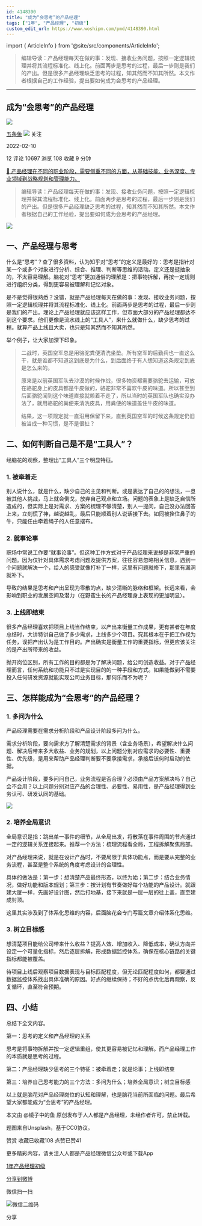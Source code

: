 ```yaml
---
id: 4148390
title: "成为“会思考”的产品经理"
tags: ["1年", "产品经理", "初级"]
custom_edit_url: https://www.woshipm.com/pmd/4148390.html
---
```

import { ArticleInfo } from '@site/src/components/ArticleInfo';

<ArticleInfo
    author="五条鱼"
    authorLink="https://www.woshipm.com/u/727740"
    published="2022-02-10"
    views={10697}
    comments={12}
    collects={108}
/>

> 编辑导读：产品经理每天在做的事：发现、接收业务问题，按照一定逻辑梳理并将其流程标准化、线上化。前面两步是思考的过程，最后一步则是我们的产出。但是很多产品经理缺乏思考的过程，知其然而不知其所然。本文作者根据自己的工作经验，提出要如何成为会思考的产品经理。

---

## 成为“会思考”的产品经理

[![](https://image.woshipm.com/wp-files/2020/09/b1fZUNS2Xc5yzVicdHOq.jpg!/both/72x72)](https://www.woshipm.com/u/727740)

[五条鱼](https://www.woshipm.com/u/727740) ![](https://static.woshipm.com/tag/1101_1@2x.png) 关注

2022-02-10

12 评论 10697 浏览 108 收藏 9 分钟

[🔗 产品经理在不同的职业阶段，需要侧重不同的方面，从基础技能、业务深度、专业领域到战略规划和管理能力。](https://ke.qidianla.com/courses/90pm)

> 编辑导读：产品经理每天在做的事：发现、接收业务问题，按照一定逻辑梳理并将其流程标准化、线上化。前面两步是思考的过程，最后一步则是我们的产出。但是很多产品经理缺乏思考的过程，知其然而不知其所然。本文作者根据自己的工作经验，提出要如何成为会思考的产品经理。

![](https://image.woshipm.com/wp-files/2022/02/kAV9qFOMJKAJ0LgjVrYy.jpg)

## 一、产品经理与思考

什么是“思考”？查了很多资料，认为知乎对“思考”的定义是最好的：思考是指针对某一个或多个对象进行分析、综合、推理、判断等思维的活动。定义还是挺抽象的，不太容易理解。脑花对“思考”更加通俗的理解是：把事物拆解，再按一定规则进行组织分类，得到更容易被理解和记忆对象。

是不是觉得很熟悉？没错，就是产品经理每天在做的事：发现、接收业务问题，按照一定逻辑梳理并将其流程标准化、线上化。前面两步是思考的过程，最后一步则是我们的产出。理论上产品经理就应该这样工作，但市面大部分的产品经理都达不到这个要求。他们更像是流水线上的“工具人”，来什么就做什么，缺少思考的过程。就算产品上线且大卖，也只是知其然而不知其所然。

举个例子，让大家加深下印象。

> 二战时，英国空军总是用骆驼粪便清洗坐垫。所有空军的后勤兵也一直这么干，就是谁都不知道这到底是为什么，到后面终于有人想知道这条规定到底是怎么来的。
> 
> 原来是以前英国军队去沙漠的时候作战，很多物资都需要骆驼去运输，可放在骆驼身上的皮具都是牛皮做的，骆驼非常不喜欢牛皮的味道。所以甚至到后面骆驼闻到这个味道直接就赖着不走了，所以当时的英国军队也确实没办法了，就用骆驼的粪便来清洗皮具，用粪便的味道盖住牛皮的味道。
> 
> 结果，这一项规定就一直沿用保留下来，直到英国空军的时候这条规定仍旧被当成一种习惯，是不是很扯？

## 二、如何判断自己是不是“工具人”？

经脑花的观察，整理出“工具人”三个明显特征。

### 1\. 被牵着走

别人说什么，就是什么，缺少自己的主见和判断。或是表达了自己的的想法，一旦被其他人挑战，马上就会倒戈，放弃自己观点和立场。问题的表象上是缺乏自信所造成的，但实际上是对需求、方案的梳理不够清楚，别人一提问，自己没办法回答上来，立刻慌了神，越说越乱，最后只能顺着别人说话接下去。如同被拴住鼻子的牛，只能任由牵着绳子的人任意摆布。

### 2\. 就事论事

职场中常说工作要“就事论事”。但这种工作方式对于产品经理来说却是非常严重的问题。因为仅针对具体需求考虑问题及提供方案，往往容易忽略相关信息，遇到一个问题就解决一个，给人的感受就像打补丁一样，这里有问题就修下，那里有漏洞就补下。

导致的结果是思考和产出呈现为零散的点，缺少清晰的脉络和框架。长远来看，会影响到职业的发展空间及潜力（在野蛮生长的产品经理身上表现的更加明显）。

### 3\. 上线即结束

很多产品经理喜欢把项目上线当作结束，以产出来衡量工作成果，更有甚者在年度总结时，大讲特讲自己做了多少需求，上线多少个项目。究其根本在于把工作视为任务，误把产出认为是工作目的。产出确实是衡量工作的重要指标，但更应该关注的是产出所带来的收益。

抛开岗位区别，所有工作的目的都是为了解决问题，给公司创造收益。对于产品经理而言，任何系统和功能只不过是实现目的的一种手段和方式。如果能做到不需要投入任何研发资源就能实现公司业务目标，那何乐而不为呢？

## 三、怎样能成为“会思考”的产品经理？

### 1\. 多问为什么

产品经理需要在需求分析阶段和产品设计阶段多问为什么。

需求分析阶段，要向需求方了解清楚需求的背景（含业务场景），希望解决什么问题、解决后带来多大收益、业务的规划，以上问题分别对应需求的必要性、重要性、优先级，是用来帮助产品经理判断要不要承接需求，承接后该何时启动的依据。

产品设计阶段，要多问问自己，业务流程是否合理？必须由产品方案解决吗？自己会不会用？以上问题分别对应产品的合理性、必要性、易用性，是产品经理得到业务认可、研发认同的基础。

![](https://image.woshipm.com/wp-files/2022/01/TcH74IP6dB6GS0nbe6Ke.png)

### 2\. 培养全局意识

全局意识是指：跳出单一事件的细节，从全局出发，将散落在事件周围的节点通过一定的逻辑关系连接起来。推荐一个方法：梳理流程看全局，工程拆解聚焦局部。

对产品经理来说，就是在设计产品时，不要局限于具体功能点，而是要从完整的业务流程，甚至是整个系统的角度考虑设计的合理性。

具体的做法是：第一步：想清楚产品最终形态，以终为始；第二步：结合业务情况，做好功能和版本规划；第三步：按计划有节奏做好每个功能的产品设计。就跟建大厦一样，先画好设计图，然后打地基，接下来就是一层一层的往上盖，直至建成封顶。

这里其实涉及到了体系化思维的内容，后面脑花会专门写篇文章介绍体系化思维。

### 3\. 树立目标感

想清楚项目能给公司带来什么收益？提高人效、增加收入、降低成本，确认方向并设定一个可量化指标，然后逐层拆解，形成数据监控体系，确保在核心链路的关键指标都能被覆盖。

待项目上线后观察项目数据表现与目标匹配程度，但无论匹配程度如何，都要通过数据监控体系找出具体准确的原因。好点的继续保持；不好的点优化后再观察，反复循环，直至符合预期。

## 四、小结

总结下全文内容。

第一：思考的定义和产品经理的关系

思考是将事物拆解并按一定逻辑重组，使其更容易被记忆和理解。而产品经理工作的本质就是思考的过程。

第二：产品经理缺少思考的三个特征：被牵着走；就是论事；上线即结束

第三：培养自己思考能力的三个方法：多问为什么；培养全局意识；树立目标感

以上就是脑花对产品经理岗位的认知和理解，也是脑花当前所面临的问题。最后希望大家都能成为“会思考”的产品经理。

本文由 @镜子中的鱼 原创发布于人人都是产品经理，未经作者许可，禁止转载。

题图来自Unsplash，基于CC0协议。

赞赏 收藏已收藏108 点赞已赞41

更多精彩内容，请关注人人都是产品经理微信公众号或下载App

[1年](https://www.woshipm.com/tag/1%e5%b9%b4)[产品经理](https://www.woshipm.com/tag/pmd)[初级](https://www.woshipm.com/tag/%e5%88%9d%e7%ba%a7)

[分享到微博](https://service.weibo.com/share/share.php?appkey=2775287854&title=成为“会思考”的产品经理&url=https://www.woshipm.com/pmd/4148390.html&pic=https://image.woshipm.com/wp-files/2022/02/kAV9qFOMJKAJ0LgjVrYy.jpg)

微信扫一扫

![微信二维码](https://api.pwmqr.com/qrcode/create/?url=https://www.woshipm.com/pmd/4148390.html)

分享